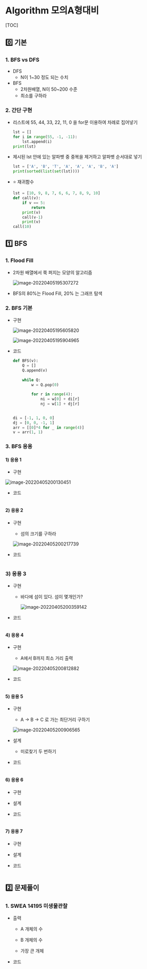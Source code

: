 # Algorithm 모의A형대비

[TOC]



## :zero: 기본

### 1. BFS vs DFS

* DFS
  *  N이 1~30 정도 되는 수치
* BFS
  * 2차원배열, N이 50~200 수준
  * 최소를 구하라



### 2. 간단 구현

* 리스트에 55, 44, 33, 22, 11, 0 을 for문 이용하여 차례로 집어넣기

  ```python
  lst = []
  for i in range(55, -1, -11):
      lst.append(i)
  print(lst)
  ```

* 제시된 lst 안에 있는 알파벳 중 중복을 제거하고 알파벳 순서대로 넣기

  ```python
  lst = ['A', 'B', 'T', 'A', 'A', 'A', 'B', 'A']
  print(sorted(list(set(lst))))
  ```

* :star: 재귀함수

  ```python
  lst = [10, 9, 8, 7, 6, 6, 7, 8, 9, 10]
  def call(v):
      if v == 5:
          return
      print(v)
      call(v-1)
      print(v)
  call(10)
  ```

  



## :one: BFS

### 1. Flood Fill  

* 2차원 배열에서 쭉 퍼지는 모양의 알고리즘

  ![image-20220405195307272](Algorithm_A%ED%98%95%EB%8C%80%EB%B9%84.assets/image-20220405195307272.png)

* BFS의 80%는 Flood Fill, 20% 는 그래프 탐색



### 2. BFS 기본

* 구현

  ![image-20220405195605820](Algorithm_A%ED%98%95%EB%8C%80%EB%B9%84.assets/image-20220405195605820.png)

  ![image-20220405195904965](C:/Users/Gyumin/AppData/Roaming/Typora/typora-user-images/image-20220405195904965.png)

* 코드

  ```python
  def BFS(v):
      Q = []
      Q.append(v)
      
      while Q:
          w = Q.pop(0)
          
          for r in range(4):
              ni = w[0] + di[r]
              nj = w[1] + dj[r]
          
  
  di = [-1, 1, 0, 0]
  dj = [0, 0, -1, 1]
  arr = [[0]*4 for _ in range(4)]
  v = arr(1, 1)
  ```

  



### 3. BFS 응용

#### 1) 응용 1

* 구현

![image-20220405200130451](Algorithm_A%ED%98%95%EB%8C%80%EB%B9%84.assets/image-20220405200130451.png)

* 코드

  ```python
  ```

  

#### 2) 응용 2

* 구현

  * 섬의 크기를 구하라

  ![image-20220405200217739](Algorithm_A%ED%98%95%EB%8C%80%EB%B9%84.assets/image-20220405200217739.png)

* 코드

  ```python
  ```



### 3) 응용 3

* 구현

  * 바다에 섬이 있다. 섬이 몇개인가?

    ![image-20220405200359142](Algorithm_A%ED%98%95%EB%8C%80%EB%B9%84.assets/image-20220405200359142.png)

* 코드

  ```python
  ```



#### 4) 응용 4

* 구현

  * A에서 B까지 최소 거리 출력

  ![image-20220405200812882](Algorithm_A%ED%98%95%EB%8C%80%EB%B9%84.assets/image-20220405200812882.png)

* 코드

  ```python
  ```

  

#### 5) 응용 5

* 구현

  * A -> B -> C 로 가는 최단거리 구하기

  ![image-20220405200906565](Algorithm_A%ED%98%95%EB%8C%80%EB%B9%84.assets/image-20220405200906565.png)

* 설계

  * 미로찾기 두 번하기

* 코드

  ```python
  ```



#### 6) 응용 6

* 구현

* 설계

* 코드

  ``` python
  ```

  

#### 7) 응용 7

* 구현

* 설계

* 코드

  ``` python
  
  ```



## :two: 문제풀이

### 1.  SWEA 14195 미생물관찰 

* 출력

  * A 개체의 수 
  * B 개체의 수

  * 가장 큰 개체

* 코드

  ```python
  ```

  